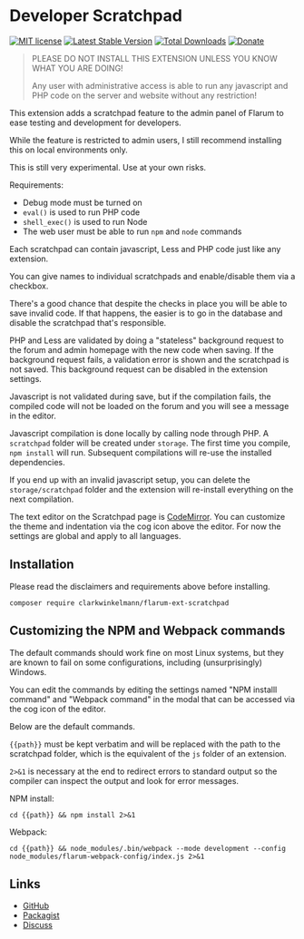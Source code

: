 # Developer Scratchpad

[![MIT license](https://img.shields.io/badge/license-MIT-blue.svg)](https://github.com/clarkwinkelmann/flarum-ext-scratchpad/blob/master/LICENSE.md) [![Latest Stable Version](https://img.shields.io/packagist/v/clarkwinkelmann/flarum-ext-scratchpad.svg)](https://packagist.org/packages/clarkwinkelmann/flarum-ext-scratchpad) [![Total Downloads](https://img.shields.io/packagist/dt/clarkwinkelmann/flarum-ext-scratchpad.svg)](https://packagist.org/packages/clarkwinkelmann/flarum-ext-scratchpad) [![Donate](https://img.shields.io/badge/paypal-donate-yellow.svg)](https://www.paypal.me/clarkwinkelmann)

> PLEASE DO NOT INSTALL THIS EXTENSION UNLESS YOU KNOW WHAT YOU ARE DOING!
>
> Any user with administrative access is able to run any javascript and PHP code on the server and website without any restriction!

This extension adds a scratchpad feature to the admin panel of Flarum to ease testing and development for developers.

While the feature is restricted to admin users, I still recommend installing this on local environments only.

This is still very experimental. Use at your own risks.

Requirements:

- Debug mode must be turned on
- `eval()` is used to run PHP code
- `shell_exec()` is used to run Node
- The web user must be able to run `npm` and `node` commands

Each scratchpad can contain javascript, Less and PHP code just like any extension.

You can give names to individual scratchpads and enable/disable them via a checkbox.

There's a good chance that despite the checks in place you will be able to save invalid code.
If that happens, the easier is to go in the database and disable the scratchpad that's responsible.

PHP and Less are validated by doing a "stateless" background request to the forum and admin homepage with the new code when saving.
If the background request fails, a validation error is shown and the scratchpad is not saved.
This background request can be disabled in the extension settings.

Javascript is not validated during save, but if the compilation fails, the compiled code will not be loaded on the forum and you will see a message in the editor.

Javascript compilation is done locally by calling node through PHP.
A `scratchpad` folder will be created under `storage`.
The first time you compile, `npm install` will run.
Subsequent compilations will re-use the installed dependencies.

If you end up with an invalid javascript setup, you can delete the `storage/scratchpad` folder and the extension will re-install everything on the next compilation.

The text editor on the Scratchpad page is [CodeMirror](https://codemirror.net/).
You can customize the theme and indentation via the cog icon above the editor.
For now the settings are global and apply to all languages.

## Installation

Please read the disclaimers and requirements above before installing.

    composer require clarkwinkelmann/flarum-ext-scratchpad

## Customizing the NPM and Webpack commands

The default commands should work fine on most Linux systems, but they are known to fail on some configurations, including (unsurprisingly) Windows.

You can edit the commands by editing the settings named "NPM installl command" and "Webpack command" in the modal that can be accessed via the cog icon of the editor.

Below are the default commands.

`{{path}}` must be kept verbatim and will be replaced with the path to the scratchpad folder, which is the equivalent of the `js` folder of an extension.

`2>&1` is necessary at the end to redirect errors to standard output so the compiler can inspect the output and look for error messages.

NPM install:

    cd {{path}} && npm install 2>&1

Webpack:

    cd {{path}} && node_modules/.bin/webpack --mode development --config node_modules/flarum-webpack-config/index.js 2>&1

## Links

- [GitHub](https://github.com/clarkwinkelmann/flarum-ext-scratchpad)
- [Packagist](https://packagist.org/packages/clarkwinkelmann/flarum-ext-scratchpad)
- [Discuss](https://discuss.flarum.org/d/23016)

